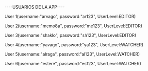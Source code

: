 ----USUARIOS DE LA APP----


User 1(username:"arvago", password:"ar123", UserLevel:EDITOR)

User 2(username:"memo8a", password:"me123", UserLevel:EDITOR)

User 3(username:"shaklo", password:"sh123", UserLevel:EDITOR)

User 4(username:"yavago", password:"ya123", UserLevel:WATCHER)

User 5(username:"alraga", password:"al123", UserLevel:WATCHER)

User 6(username:"estere", password:"es123", UserLevel:WATCHER)

